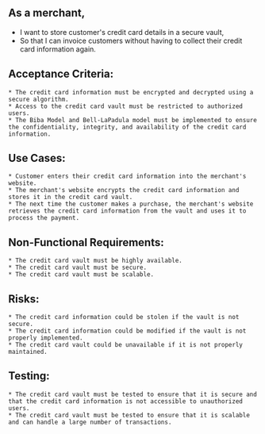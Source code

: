 ## As a merchant,
* I want to store customer's credit card details in a secure vault,
* So that I can invoice customers without having to collect their credit card information again.

## Acceptance Criteria:

    * The credit card information must be encrypted and decrypted using a secure algorithm.
    * Access to the credit card vault must be restricted to authorized users.
    * The Biba Model and Bell-LaPadula model must be implemented to ensure the confidentiality, integrity, and availability of the credit card information.

## Use Cases:

    * Customer enters their credit card information into the merchant's website.
    * The merchant's website encrypts the credit card information and stores it in the credit card vault.
    * The next time the customer makes a purchase, the merchant's website retrieves the credit card information from the vault and uses it to process the payment.

## Non-Functional Requirements:

    * The credit card vault must be highly available.
    * The credit card vault must be secure.
    * The credit card vault must be scalable.

## Risks:

    * The credit card information could be stolen if the vault is not secure.
    * The credit card information could be modified if the vault is not properly implemented.
    * The credit card vault could be unavailable if it is not properly maintained.

## Testing:

    * The credit card vault must be tested to ensure that it is secure and that the credit card information is not accessible to unauthorized users.
    * The credit card vault must be tested to ensure that it is scalable and can handle a large number of transactions.
